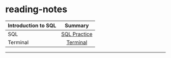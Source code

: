 # reading-notes
| Introduction to SQL       | Summary 
| :---                      |   :----:   
|SQL                        | [SQL Practice](./sql.md)
|Terminal                   | [Terminal](./Terminal.md)
       
---